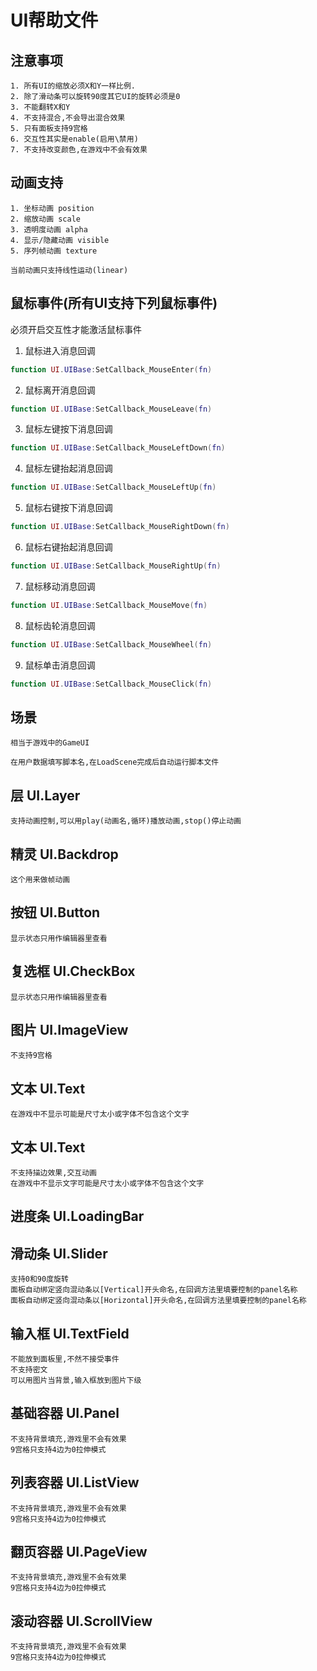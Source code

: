 # UI帮助文件

## 注意事项
    1. 所有UI的缩放必须X和Y一样比例. 
    2. 除了滑动条可以旋转90度其它UI的旋转必须是0
    3. 不能翻转X和Y
    4. 不支持混合,不会导出混合效果
    5. 只有面板支持9宫格
    6. 交互性其实是enable(启用\禁用)
    7. 不支持改变颜色,在游戏中不会有效果

## 动画支持
    1. 坐标动画 position
    2. 缩放动画 scale
    3. 透明度动画 alpha
    4. 显示/隐藏动画 visible
    5. 序列帧动画 texture

    当前动画只支持线性运动(linear)

## 鼠标事件(所有UI支持下列鼠标事件)
必须开启交互性才能激活鼠标事件

1. 鼠标进入消息回调
~~~lua
function UI.UIBase:SetCallback_MouseEnter(fn)
~~~
2. 鼠标离开消息回调
~~~lua
function UI.UIBase:SetCallback_MouseLeave(fn)
~~~
3. 鼠标左键按下消息回调
~~~lua
function UI.UIBase:SetCallback_MouseLeftDown(fn)
~~~
4. 鼠标左键抬起消息回调
~~~lua
function UI.UIBase:SetCallback_MouseLeftUp(fn)
~~~
5. 鼠标右键按下消息回调
~~~lua
function UI.UIBase:SetCallback_MouseRightDown(fn)
~~~
6. 鼠标右键抬起消息回调
~~~lua
function UI.UIBase:SetCallback_MouseRightUp(fn)
~~~
7. 鼠标移动消息回调
~~~lua
function UI.UIBase:SetCallback_MouseMove(fn)
~~~
8. 鼠标齿轮消息回调
~~~lua
function UI.UIBase:SetCallback_MouseWheel(fn)
~~~
9. 鼠标单击消息回调
~~~lua
function UI.UIBase:SetCallback_MouseClick(fn)
~~~

## 场景
    相当于游戏中的GameUI

    在用户数据填写脚本名,在LoadScene完成后自动运行脚本文件

## 层 UI.Layer
    支持动画控制,可以用play(动画名,循环)播放动画,stop()停止动画

## 精灵 UI.Backdrop
    这个用来做帧动画

## 按钮 UI.Button
    显示状态只用作编辑器里查看

## 复选框 UI.CheckBox
    显示状态只用作编辑器里查看

## 图片 UI.ImageView
    不支持9宫格

## 文本 UI.Text
    在游戏中不显示可能是尺寸太小或字体不包含这个文字

## 文本 UI.Text
    不支持描边效果,交互动画
    在游戏中不显示文字可能是尺寸太小或字体不包含这个文字

## 进度条 UI.LoadingBar
    
## 滑动条 UI.Slider
    支持0和90度旋转
    面板自动绑定竖向混动条以[Vertical]开头命名,在回调方法里填要控制的panel名称
    面板自动绑定竖向混动条以[Horizontal]开头命名,在回调方法里填要控制的panel名称

## 输入框 UI.TextField
    不能放到面板里,不然不接受事件
    不支持密文
    可以用图片当背景,输入框放到图片下级

## 基础容器 UI.Panel
    不支持背景填充,游戏里不会有效果
    9宫格只支持4边为0拉伸模式

## 列表容器 UI.ListView
    不支持背景填充,游戏里不会有效果
    9宫格只支持4边为0拉伸模式

## 翻页容器 UI.PageView
    不支持背景填充,游戏里不会有效果
    9宫格只支持4边为0拉伸模式

## 滚动容器 UI.ScrollView
    不支持背景填充,游戏里不会有效果
    9宫格只支持4边为0拉伸模式